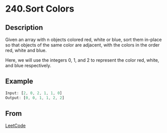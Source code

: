 # 240.Sort Colors

## Description

Given an array with n objects colored red, white or blue, sort them in-place so that objects of the same color are adjacent, with the colors in the order red, white and blue.

Here, we will use the integers 0, 1, and 2 to represent the color red, white, and blue respectively.

## Example

```js
Input: [2, 0, 2, 1, 1, 0]
Output: [0, 0, 1, 1, 2, 2]
```

## From

[LeetCode](https://leetcode.com/problems/sort-colors)
